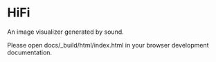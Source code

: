 HiFi
====

An image visualizer generated by sound.

Please open docs/_build/html/index.html in your browser development documentation.
